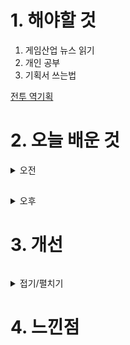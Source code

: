 
# 1. 해야할 것

1. 게임산업 뉴스 읽기 
2. 개인 공부  
3. 기획서 쓰는법

[전투 역기획](https://gamedesignernawe.tistory.com/218)

# 2. 오늘 배운 것

<details>
<summary>오전</summary>

## 순서도

![image](https://github.com/JM94Ent/TIL-WIL/assets/143363550/d1bd6903-b4cf-4973-91fe-6f632a2c30ac)

</details>

##

<details>
<summary>오후</summary>


</details>




# 3. 개선
```
```
<details>
<summary>접기/펼치기</summary>


</details>



# 4. 느낀점
```

```


